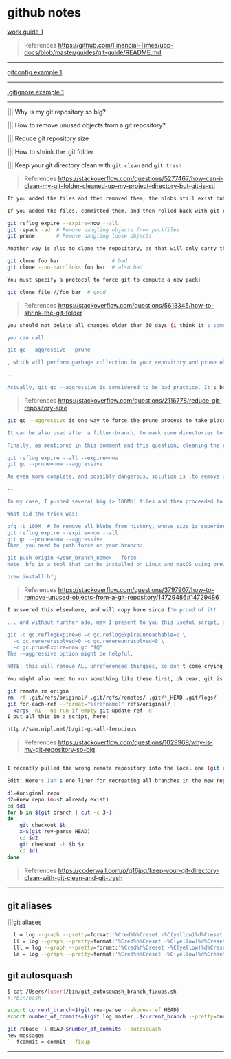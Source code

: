 # github notes

[work guide 1](work-guide-1.md)

> References
> <https://github.com/Financial-Times/upp-docs/blob/master/guides/git-guide/README.md>

---

[gitconfig example 1](gitconfig-1.md)

---

[.gitignore example 1](gitignore-1.md)

---

||| Why is my git repository so big?

||| How to remove unused objects from a git repository?

||| Reduce git repository size

||| How to shrink the .git folder

||| Keep your git directory clean with `git clean` and `git trash`

> References
> <https://stackoverflow.com/questions/5277467/how-can-i-clean-my-git-folder-cleaned-up-my-project-directory-but-git-is-sti>

```bash
If you added the files and then removed them, the blobs still exist but are dangling. git fsck will list unreachable blobs, and git prune will delete them.

If you added the files, committed them, and then rolled back with git reset --hard HEAD^, they’re stuck a little deeper. git fsck will not list any dangling commits or blobs, because your branch’s reflog is holding onto them. Here’s one way to ensure that only objects which are in your history proper will remain:

git reflog expire --expire=now --all
git repack -ad  # Remove dangling objects from packfiles
git prune       # Remove dangling loose objects

Another way is also to clone the repository, as that will only carry the objects which are reachable. However, if the dangling objects got packed (and if you performed many operations, git may well have packed automatically), then a local clone will carry the entire packfile:

git clone foo bar                 # bad
git clone --no-hardlinks foo bar  # also bad

You must specify a protocol to force git to compute a new pack:

git clone file://foo bar  # good
```

> References
> <https://stackoverflow.com/questions/5613345/how-to-shrink-the-git-folder>

```bash
you should not delete all changes older than 30 days (i think it's somehow possible exploiting git, but really not recommended).

you can call

git gc --aggressive --prune

, which will perform garbage collection in your repository and prune old objects. do you have a lot of binary files (archives, images, executables) which change often? those usually lead to huge .git folders (remember, git stores snapshots for each revision and binary files compress badly)

--

Actually, git gc --aggressive is considered to be bad practice. It's better to use git repack -a -d --depth=250 --window=250.

```

> References
> <https://stackoverflow.com/questions/2116778/reduce-git-repository-size>

```bash
git gc --aggressive is one way to force the prune process to take place (to be sure: git gc --aggressive --prune=now). You have other commands to clean the repo too. Don't forget though, sometimes git gc alone can increase the size of the repo!

It can be also used after a filter-branch, to mark some directories to be removed from the history (with a further gain of space); see here. But that means nobody is pulling from your public repo. filter-branch can keep backup refs in .git/refs/original, so that directory can be cleaned too.

Finally, as mentioned in this comment and this question; cleaning the reflog can help:

git reflog expire --all --expire=now
git gc --prune=now --aggressive

An even more complete, and possibly dangerous, solution is [to remove unused objects from a git repository](https://stackoverflow.com/questions/3797907/how-to-remove-unused-objects-from-a-git-repository/14729486#14729486)

--

In my case, I pushed several big (> 100Mb) files and then proceeded to remove them. But they were still in the history of my repo, so I had to remove them from it as well.

What did the trick was:

bfg -b 100M  # To remove all blobs from history, whose size is superior to 100Mb
git reflog expire --expire=now --all
git gc --prune=now --aggressive
Then, you need to push force on your branch:

git push origin <your_branch_name> --force
Note: bfg is a tool that can be installed on Linux and macOS using brew:

brew install bfg
```

> References
> <https://stackoverflow.com/questions/3797907/how-to-remove-unused-objects-from-a-git-repository/14729486#14729486>

```bash
I answered this elsewhere, and will copy here since I'm proud of it!

... and without further ado, may I present to you this useful script, git-gc-all, guaranteed to remove all your git garbage until they might come up with extra config variables:

git -c gc.reflogExpire=0 -c gc.reflogExpireUnreachable=0 \
  -c gc.rerereresolved=0 -c gc.rerereunresolved=0 \
  -c gc.pruneExpire=now gc "$@"
The --aggressive option might be helpful.

NOTE: this will remove ALL unreferenced thingies, so don't come crying to me if you decide later that you wanted to keep some of them!

You might also need to run something like these first, oh dear, git is complicated!!

git remote rm origin
rm -rf .git/refs/original/ .git/refs/remotes/ .git/*_HEAD .git/logs/
git for-each-ref --format="%(refname)" refs/original/ |
  xargs -n1 --no-run-if-empty git update-ref -d
I put all this in a script, here:

http://sam.nipl.net/b/git-gc-all-ferocious
```

> References
> <https://stackoverflow.com/questions/1029969/why-is-my-git-repository-so-big>

```bash

I recently pulled the wrong remote repository into the local one (git remote add ... and git remote update). After deleting the unwanted remote ref, branches and tags I still had 1.4GB (!) of wasted space in my repository. I was only able to get rid of this by cloning it with git clone file:///path/to/repository. Note that the file:// makes a world of difference when cloning a local repository - only the referenced objects are copied across, not the whole directory structure.

Edit: Here's Ian's one liner for recreating all branches in the new repo:

d1=#original repo
d2=#new repo (must already exist)
cd $d1
for b in $(git branch | cut -c 3-)
do
    git checkout $b
    x=$(git rev-parse HEAD)
    cd $d2
    git checkout -b $b $x
    cd $d1
done
```

> References
> <https://coderwall.com/p/g16jpq/keep-your-git-directory-clean-with-git-clean-and-git-trash>

---

## git aliases

|||git aliases

```bash
  l = log --graph --pretty=format:'%Cred%h%Creset -%C(yellow)%d%Creset %s %Cgreen(%cr) %C(bold blue)<%an>%Creset' --abbrev-commit -n 10
  ll = log --graph --pretty=format:'%Cred%h%Creset -%C(yellow)%d%Creset %s %Cgreen(%cr) %C(bold blue)<%an>%Creset' --abbrev-commit -n 20
  lll = log --graph --pretty=format:'%Cred%h%Creset -%C(yellow)%d%Creset %s %Cgreen(%cr) %C(bold blue)<%an>%Creset' --abbrev-commit
  la = log --graph --pretty=format:'%Cred%h%Creset -%C(yellow)%d%Creset %s %Cgreen(%cr) %C(bold blue)<%an>%Creset' --abbrev-commit --all
```

## git autosquash

```bash
$ cat /Users/[user]/bin/git_autosquash_branch_fixups.sh
#!/bin/bash

export current_branch=$(git rev-parse --abbrev-ref HEAD)
export number_of_commits=$(git log master..$current_branch --pretty=oneline | wc -l | sed 's/ //g')

git rebase -i HEAD~$number_of_commits --autosquash
new messages
`  fcommit = commit --fixup
```

---
